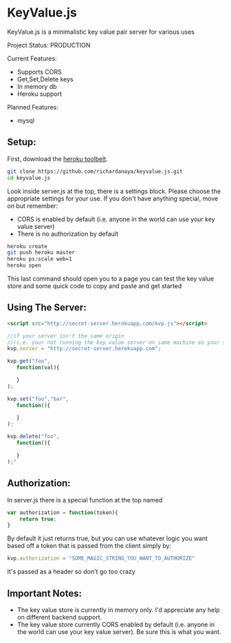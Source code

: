 KeyValue.js
===

KeyValue.js is a minimalistic key value pair server for various uses

Project Status: PRODUCTION

Current Features:
* Supports CORS
* Get,Set,Delete keys
* In memory db
* Heroku support

Planned Features:
* mysql

Setup:
----

First, download the [heroku toolbelt](https://toolbelt.heroku.com/).

```Bash
git clone https://github.com/richardanaya/keyvalue.js.git
cd keyvalue.js
```

Look inside server.js at the top, there is a settings block.  Please choose the appropriate settings for your use.  If you don't have anything special, move on but remember:
* CORS is enabled by default (i.e. anyone in the world can use your key value server)
* There is no authorization by default

```Bash
heroku create
git push heroku master
heroku ps:scale web=1
heroku open
```

This last command should open you to a page you can test the key value store and some quick code to copy and paste and get started

Using The Server:
---

```HTML
<script src="http://secret-server.herokuapp.com/kvp.js"></script>
```

```Javascript
//if your server isn't the same origin 
//(i.e. your not running the key value server on same machine as your site)
kvp.server = "http://secret-server.herokuapp.com";

kvp.get("foo",
   function(val){

   }
);

kvp.set("foo","bar",
   function(){

   }
);

kvp.delete("foo",
   function(){

   }
);"
```

Authorization:
---

In server.js there is a special function at the top named

```Javascript
var authorization = function(token){
    return true;
}
```

By default it just returns true, but you can use whatever logic you want based off a token that is passed from the client simply by:

```Javascript
kvp.authorization = "SOME_MAGIC_STRING_YOU_WANT_TO_AUTHORIZE"
```

It's passed as a header so don't go too crazy

Important Notes:
---
* The key value store is currently in memory only. I'd appreciate any help on different backend support.
* The key value store currently CORS enabled by default (i.e. anyone in the world can use your key value server). Be sure this is what you want.
